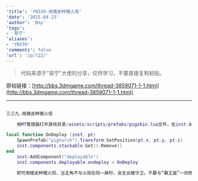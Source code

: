 ```yaml
---
'title': 'YN339-用猪皮种猪火炬'
'date': '2025-04-23'
'author': 'Bny'
'tags':
- '易宁'
'aliases':
- 'YN339'
'comments': false
'url': '/p/722/'
---
```


> 代码来源于“易宁”大佬的分享，仅供学习，不要直接复制粘贴。

原帖链接：[http://bbs.3dmgame.com/thread-3859071-1-1.html](http://bbs.3dmgame.com/thread-3859071-1-1.html)

---

```lua  

三三九.用猪皮种猪火炬

	用MT管理器打开游戏目录/assets/scripts/prefabs/pigskin.lua文件，在inst:AddComponent("inspectable")的下一行插入以下内容：

local function OnDeploy (inst, pt)
	SpawnPrefab("pigtorch").Transform:SetPosition(pt.x, pt.y, pt.z)
	inst.components.stackable:Get():Remove()
end
	inst:AddComponent("deployable")
	inst.components.deployable.ondeploy = OnDeploy

	即可用猪皮种猪火炬，当主角不与火炬在同一屏时，会生出猪守卫。不要与“霸王盔”一同修改

```  

